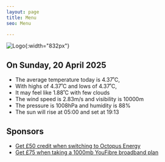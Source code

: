 ```yaml
---
layout: page
title: Menu
seo: Menu

---
```


![Logo](/images/logo.jpg){:width="832px"}

<!-- weather_marker starts -->
## On Sunday, 20 April 2025

- The average temperature today is 4.37˚C,
- With highs of 4.37˚C and lows of 4.37˚C,
- It may feel like 1.88˚C with few clouds
- The wind speed is 2.83m/s and visibility is 10000m
- The pressure is 1008hPa and humidity is 88%
- The sun will rise at 05:00 and set at 19:13

<!-- weather_marker ends -->

## Sponsors

- [Get £50 credit when switching to Octopus Energy](https://bit.ly/3oD1nnS)
- [Get £75 when taking a 1000mb YouFibre broadband plan](https://aklam.io/91zWhU?)



